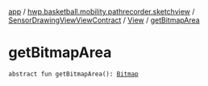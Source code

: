 [app](../../../index.md) / [hwp.basketball.mobility.pathrecorder.sketchview](../../index.md) / [SensorDrawingViewViewContract](../index.md) / [View](index.md) / [getBitmapArea](.)

# getBitmapArea

`abstract fun getBitmapArea(): `[`Bitmap`](https://developer.android.com/reference/android/graphics/Bitmap.html)